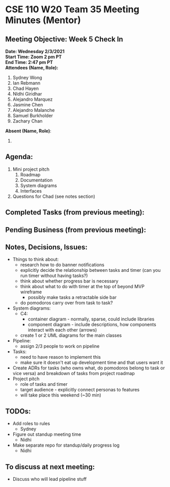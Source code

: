 # CSE 110 W20 Team 35 Meeting Minutes (Mentor)

## Meeting Objective: Week 5 Check In

**Date: Wednesday 2/3/2021**  
**Start Time: Zoom 2 pm PT**  
**End Time: 2:47 pm PT**  
**Attendees (Name, Role):**

1. Sydney Wong
2. Ian Rebmann
3. Chad Hayen
4. NIdhi Giridhar
5. Alejandro Marquez
6. Jasmine Chen
7. Alejandro Malanche
8. Samuel Burkholder
9. Zachary Chan

**Absent (Name, Role)**:

1.

## Agenda:

1.  Mini project pitch
    1. Roadmap
    2. Documentation
    3. System diagrams
    4. Interfaces
2.  Questions for Chad (see notes section)

## Completed Tasks (from previous meeting):

## Pending Business (from previous meeting):

## Notes, Decisions, Issues:

- Things to think about:
  - research how to do banner notifications
  - explicitly decide the relationship between tasks and timer (can you run timer without having tasks?)
  - think about whether progress bar is necessary
  - think about what to do with timer at the top of beyond MVP wireframe
    - possibly make tasks a retractable side bar
  - do pomodoros carry over from task to task?
- System diagrams:
  - C4:
    - container diagram - normally, sparse, could include libraries
    - component diagram - include descriptions, how components interact with each other (arrows)
  - create 1 or 2 UML diagrams for the main classes
- Pipeline:
  - assign 2/3 people to work on pipeline
- Tasks:
  - need to have reason to implement this
  - make sure it doesn't eat up development time and that users want it
- Create ADRs for tasks (who owns what, do pomodoros belong to task or vice versa) and breakdown of tasks from project roadmap
- Project pitch
  - role of tasks and timer
  - target audience - explicitly connect personas to features
  - will take place this weekend (~30 min)

## TODOs:

- Add roles to rules
  - Sydney
- Figure out standup meeting time
  - Nidhi
- Make separate repo for standup/daily progress log
  - Nidhi

## To discuss at next meeting:

- Discuss who will lead pipeline stuff
